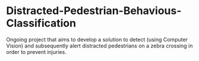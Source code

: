 # Distracted-Pedestrian-Behavious-Classification
Ongoing project that aims to develop a solution to detect (using Computer Vision) and subsequently alert distracted pedestrians on a zebra crossing in order to prevent injuries.
